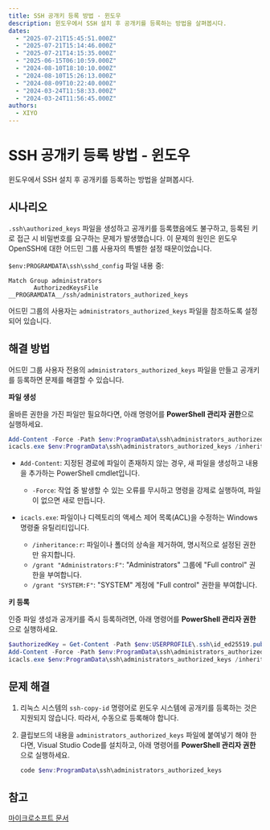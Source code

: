 ```yaml
---
title: SSH 공개키 등록 방법 - 윈도우
description: 윈도우에서 SSH 설치 후 공개키를 등록하는 방법을 살펴봅시다.
dates:
  - "2025-07-21T15:45:51.000Z"
  - "2025-07-21T15:14:46.000Z"
  - "2025-07-21T14:15:35.000Z"
  - "2025-06-15T06:10:59.000Z"
  - "2024-08-10T18:10:10.000Z"
  - "2024-08-10T15:26:13.000Z"
  - "2024-08-09T10:22:40.000Z"
  - "2024-03-24T11:58:33.000Z"
  - "2024-03-24T11:56:45.000Z"
authors:
  - XIYO
---
```

# SSH 공개키 등록 방법 - 윈도우

윈도우에서 SSH 설치 후 공개키를 등록하는 방법을 살펴봅시다.

## 시나리오

`.ssh\authorized_keys` 파일을 생성하고 공개키를 등록했음에도 불구하고, 등록된 키로 접근 시 비밀번호를 요구하는 문제가 발생했습니다. 이 문제의 원인은 윈도우 OpenSSH에 대한 어드민 그룹 사용자의 특별한 설정 때문이었습니다.

`$env:PROGRAMDATA\ssh\sshd_config` 파일 내용 중:

```text
Match Group administrators
       AuthorizedKeysFile __PROGRAMDATA__/ssh/administrators_authorized_keys
```

어드민 그룹의 사용자는 `administrators_authorized_keys` 파일을 참조하도록 설정되어 있습니다.

## 해결 방법

어드민 그룹 사용자 전용의 `administrators_authorized_keys` 파일을 만들고 공개키를 등록하면 문제를 해결할 수 있습니다.

**파일 생성**

올바른 권한을 가진 파일만 필요하다면, 아래 명령어를 **PowerShell 관리자 권한**으로 실행하세요.

```powershell
Add-Content -Force -Path $env:ProgramData\ssh\administrators_authorized_keys -Value $null;
icacls.exe $env:ProgramData\ssh\administrators_authorized_keys /inheritance:r /grant "Administrators:F" /grant "SYSTEM:F"
```

- `Add-Content`: 지정된 경로에 파일이 존재하지 않는 경우, 새 파일을 생성하고 내용을 추가하는 PowerShell cmdlet입니다.

  - `-Force`: 작업 중 발생할 수 있는 오류를 무시하고 명령을 강제로 실행하여, 파일이 없으면 새로 만듭니다.

- `icacls.exe`: 파일이나 디렉토리의 액세스 제어 목록(ACL)을 수정하는 Windows 명령줄 유틸리티입니다.
  - `/inheritance:r`: 파일이나 폴더의 상속을 제거하여, 명시적으로 설정된 권한만 유지합니다.
  - `/grant "Administrators:F"`: "Administrators" 그룹에 "Full control" 권한을 부여합니다.
  - `/grant "SYSTEM:F"`: "SYSTEM" 계정에 "Full control" 권한을 부여합니다.

**키 등록**

인증 파일 생성과 공개키를 즉시 등록하려면, 아래 명령어를 **PowerShell 관리자 권한**으로 실행하세요.

```powershell
$authorizedKey = Get-Content -Path $env:USERPROFILE\.ssh\id_ed25519.pub
Add-Content -Force -Path $env:ProgramData\ssh\administrators_authorized_keys -Value $authorizedKey
icacls.exe $env:ProgramData\ssh\administrators_authorized_keys /inheritance:r /grant "Administrators:F" /grant "SYSTEM:F"
```

## 문제 해결

1. 리눅스 시스템의 `ssh-copy-id` 명령어로 윈도우 시스템에 공개키를 등록하는 것은 지원되지 않습니다. 따라서, 수동으로 등록해야 합니다.

2. 클립보드의 내용을 `administrators_authorized_keys` 파일에 붙여넣기 해야 한다면, Visual Studio Code를 설치하고, 아래 명령어를 **PowerShell 관리자 권한**으로 실행하세요.

   ```powershell
   code $env:ProgramData\ssh\administrators_authorized_keys
   ```

## 참고

[마이크로소프트 문서](https://learn.microsoft.com/en-us/windows-server/administration/openssh/openssh_keymanagement)
